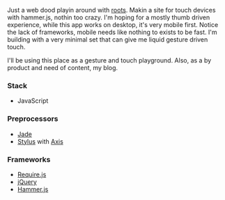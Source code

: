 Just a web dood playin around with [roots](http://roots.cx/). Makin a site for touch devices with hammer.js, nothin too crazy. I'm hoping for a mostly thumb driven experience, while this app works on desktop, it's very mobile first. Notice the lack of frameworks, mobile needs like nothing to exists to be fast. I'm building with a very minimal set that can give me liquid gesture driven touch.

I'll be using this place as a gesture and touch playground. Also, as a by product and need of content, my blog. 

### Stack
- JavaScript

### Preprocessors
- [Jade](http://jade-lang.com/)
- [Stylus](http://learnboost.github.io/stylus/) with [Axis](http://roots.cx/axis/)

### Frameworks
- [Require.js](http://requirejs.org/)
- [jQuery](http://jquery.com/)
- [Hammer.js](http://eightmedia.github.io/hammer.js/)
